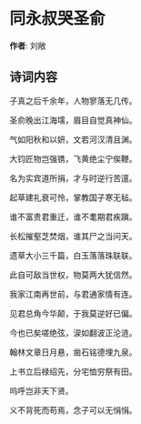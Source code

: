 # 同永叔哭圣俞

**作者**: 刘敞

## 诗词内容

子真之后千余年，人物寥落无几传。

圣俞晚出江海壖，眉目自觉真神仙。

气如阳秋和以妍，文若河汉清且渊。

大钧匠物岂强镌，飞黄绝尘宁俟鞭。

名为实宾道所捐，才与时逆行苦邅。

起草建礼衰可怜，掌教国子寒无毡。

谁不富贵君重迁，谁不耄期君疾蹎。

长松摧壑芝焚烟，谁其尸之当问天。

遗草大小三千篇，白玉落落珠联联。

此自可敌当世权，物莫两大犹信然。

我家江南再世前，与君通家情有连。

见君总角今华颠，于我莫逆好已偏。

今也已矣嗟绝弦，涙如翻波正沦涟。

翰林文章日月悬，凿石铭德埋九泉。

上书立后禄绍先，分宅恤穷祭有田。

呜呼岂非天下贤。

义不背死而苟焉，念子可以无悁悁。

